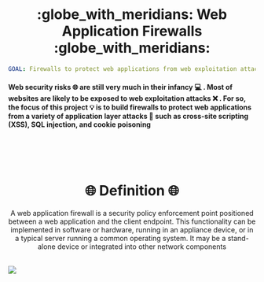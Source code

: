 <h1 align='center'>:globe_with_meridians:  Web Application Firewalls :globe_with_meridians: </h1>

```yaml
GOAL: Firewalls to protect web applications from web exploitation attacks
```

<h4> Web security risks 🌐 are still very much in their infancy 💻 . Most of websites are likely to be exposed to web exploitation attacks ❌ . For so, the focus of this project 💡 is to build firewalls to protect web applications from a variety of application layer attacks 🔏 such as cross-site scripting (XSS), SQL injection, and cookie poisoning</h4><br><br><br>


<h1 align='center'>🌐 Definition 🌐</h1>
<p align="center">A web application firewall is a security policy enforcement point positioned between a web application and the client endpoint. This functionality can be implemented in software or hardware, running in an appliance device, or in a typical server running a common operating system. It may be a stand-alone device or integrated into other network components</p><br>

<img align='center' src="https://www.tuv.com/content-media-files/master-content/services/ict-business-solutions/1366-tuv-rheinland-web-application-firewall/tuv-rheinland-web-application-firewall-service-visual-en_core_1_x.png">
